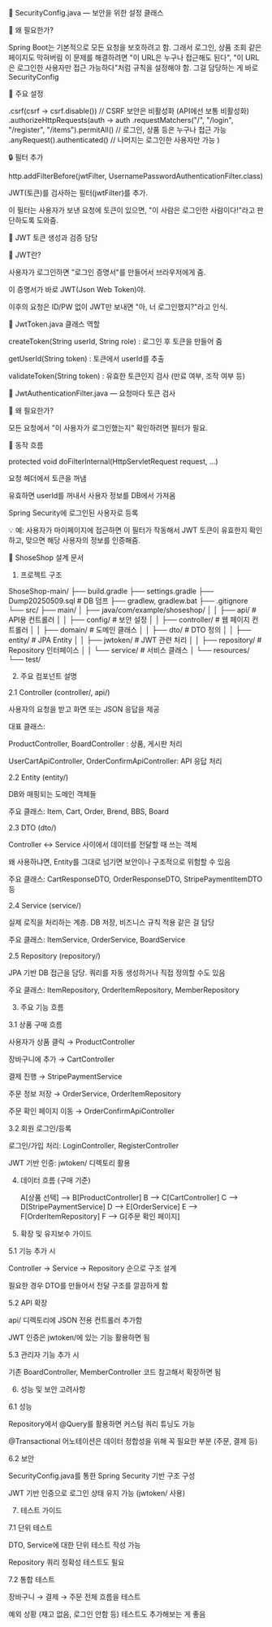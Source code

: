 🔐 SecurityConfig.java — 보안을 위한 설정 클래스

📌 왜 필요한가?

Spring Boot는 기본적으로 모든 요청을 보호하려고 함. 그래서 로그인, 상품 조회 같은 페이지도 막혀버림
이 문제를 해결하려면 "이 URL은 누구나 접근해도 된다", "이 URL은 로그인한 사용자만 접근 가능하다"처럼 규칙을 설정해야 함.
그걸 담당하는 게 바로 SecurityConfig

🔧 주요 설정

.csrf(csrf -> csrf.disable()) // CSRF 보안은 비활성화 (API에선 보통 비활성화)
.authorizeHttpRequests(auth -> auth
    .requestMatchers("/", "/login", "/register", "/items").permitAll() // 로그인, 상품 등은 누구나 접근 가능
    .anyRequest().authenticated() // 나머지는 로그인한 사용자만 가능
)

🔒 필터 추가

http.addFilterBefore(jwtFilter, UsernamePasswordAuthenticationFilter.class)

JWT(토큰)를 검사하는 필터(jwtFilter)를 추가.

이 필터는 사용자가 보낸 요청에 토큰이 있으면, "이 사람은 로그인한 사람이다!"라고 판단하도록 도와줌.

🔑 JWT 토큰 생성과 검증 담당

📌 JWT란?

사용자가 로그인하면 "로그인 증명서"를 만들어서 브라우저에게 줌.

이 증명서가 바로 JWT(Json Web Token)야.

이후의 요청은 ID/PW 없이 JWT만 보내면 "아, 너 로그인했지?"라고 인식.

🔧 JwtToken.java 클래스 역할

createToken(String userId, String role) : 로그인 후 토큰을 만들어 줌

getUserId(String token) : 토큰에서 userId를 추출

validateToken(String token) : 유효한 토큰인지 검사 (만료 여부, 조작 여부 등)

🔐 JwtAuthenticationFilter.java — 요청마다 토큰 검사

📌 왜 필요한가?

모든 요청에서 "이 사용자가 로그인했는지" 확인하려면 필터가 필요.

🔧 동작 흐름

protected void doFilterInternal(HttpServletRequest request, ...)

요청 헤더에서 토큰을 꺼냄

유효하면 userId를 꺼내서 사용자 정보를 DB에서 가져옴

Spring Security에 로그인된 사용자로 등록

💡 예: 사용자가 마이페이지에 접근하면 이 필터가 작동해서 JWT 토큰이 유효한지 확인하고, 맞으면 해당 사용자의 정보를 인증해줌.

📘 ShoseShop 설계 문서

1. 프로젝트 구조

ShoseShop-main/
├── build.gradle
├── settings.gradle
├── Dump20250509.sql            # DB 덤프
├── gradlew, gradlew.bat
├── .gitignore
└── src/
    ├── main/
    │   ├── java/com/example/shoseshop/
    │   │   ├── api/               # API용 컨트롤러
    │   │   ├── config/            # 보안 설정
    │   │   ├── controller/        # 웹 페이지 컨트롤러
    │   │   ├── domain/            # 도메인 클래스
    │   │   ├── dto/               # DTO 정의
    │   │   ├── entity/            # JPA Entity
    │   │   ├── jwtoken/           # JWT 관련 처리
    │   │   ├── repository/        # Repository 인터페이스
    │   │   └── service/           # 서비스 클래스
    │   └── resources/
    └── test/

2. 주요 컴포넌트 설명

2.1 Controller (controller/, api/)

사용자의 요청을 받고 화면 또는 JSON 응답을 제공

대표 클래스:

ProductController, BoardController : 상품, 게시판 처리

UserCartApiController, OrderConfirmApiController: API 응답 처리

2.2 Entity (entity/)

DB와 매핑되는 도메인 객체들

주요 클래스: Item, Cart, Order, Brend, BBS, Board

2.3 DTO (dto/)

Controller ↔ Service 사이에서 데이터를 전달할 때 쓰는 객체

왜 사용하냐면, Entity를 그대로 넘기면 보안이나 구조적으로 위험할 수 있음

주요 클래스: CartResponseDTO, OrderResponseDTO, StripePaymentItemDTO 등

2.4 Service (service/)

실제 로직을 처리하는 계층. DB 저장, 비즈니스 규칙 적용 같은 걸 담당

주요 클래스: ItemService, OrderService, BoardService

2.5 Repository (repository/)

JPA 기반 DB 접근을 담당. 쿼리를 자동 생성하거나 직접 정의할 수도 있음

주요 클래스: ItemRepository, OrderItemRepository, MemberRepository

3. 주요 기능 흐름

3.1 상품 구매 흐름

사용자가 상품 클릭 → ProductController

장바구니에 추가 → CartController

결제 진행 → StripePaymentService

주문 정보 저장 → OrderService, OrderItemRepository

주문 확인 페이지 이동 → OrderConfirmApiController

3.2 회원 로그인/등록

로그인/가입 처리: LoginController, RegisterController

JWT 기반 인증: jwtoken/ 디렉토리 활용

4. 데이터 흐름 (구매 기준)

    A[상품 선택] --> B[ProductController]
    B --> C[CartController]
    C --> D[StripePaymentService]
    D --> E[OrderService]
    E --> F[OrderItemRepository]
    F --> G[주문 확인 페이지]

5. 확장 및 유지보수 가이드

5.1 기능 추가 시

Controller → Service → Repository 순으로 구조 설계

필요한 경우 DTO를 만들어서 전달 구조를 깔끔하게 함

5.2 API 확장

api/ 디렉토리에 JSON 전용 컨트롤러 추가함

JWT 인증은 jwtoken/에 있는 기능 활용하면 됨

5.3 관리자 기능 추가 시

기존 BoardController, MemberController 코드 참고해서 확장하면 됨

6. 성능 및 보안 고려사항

6.1 성능

Repository에서 @Query를 활용하면 커스텀 쿼리 튜닝도 가능

@Transactional 어노테이션은 데이터 정합성을 위해 꼭 필요한 부분 (주문, 결제 등)

6.2 보안

SecurityConfig.java를 통한 Spring Security 기반 구조 구성

JWT 기반 인증으로 로그인 상태 유지 가능 (jwtoken/ 사용)

7. 테스트 가이드

7.1 단위 테스트

DTO, Service에 대한 단위 테스트 작성 가능

Repository 쿼리 정확성 테스트도 필요

7.2 통합 테스트

장바구니 → 결제 → 주문 전체 흐름을 테스트

예외 상황 (재고 없음, 로그인 안함 등) 테스트도 추가해보는 게 좋음

